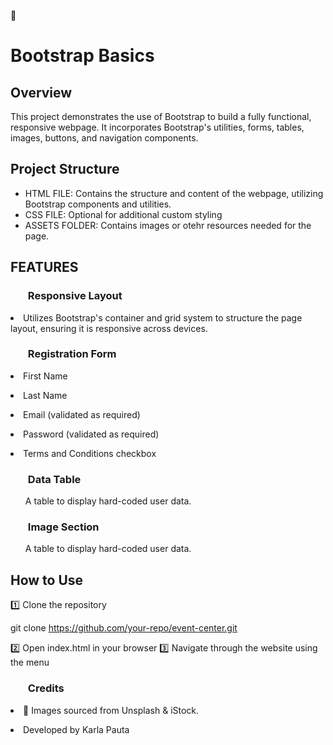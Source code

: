 🎉 <h1>Bootstrap Basics</h1>

<h2>Overview</h2>
<p>This project demonstrates the use of Bootstrap to build  a fully functional, responsive webpage. It incorporates Bootstrap's utilities, forms, tables, images, buttons, and navigation components. </p>

<h2>Project Structure</h2>
<ul>
  <li>HTML FILE: Contains the structure and content of the webpage, utilizing Bootstrap components and utilities.</li>
  <li>CSS FILE: Optional for additional custom styling</li>
  <li>ASSETS FOLDER: Contains images or otehr resources needed for the page.</li>
</ul>

<h2>FEATURES</h2>
<h3><ul>Responsive Layout</ul></h3>
    <p><li>Utilizes Bootstrap's container and grid system to structure the page layout, ensuring it is responsive across devices.</li></p>

<h3><ul>Registration Form</ul></h3>
    <p><li>First Name</li></p>
    <p><li>Last Name</li></p>
    <p><li>Email (validated as required)</li></p>
    <p><li>Password (validated as required)</li></p>
    <p><li>Terms and Conditions checkbox</li></p>


<h3><ul>Data Table</ul></h3>
    <p><ul>A table to display hard-coded user data.</ul></p>

<h3><ul>Image Section</ul></h3>
    <p><ul>A table to display hard-coded user data.</ul></p>

<h2>How to Use</h2>
1️⃣ Clone the repository

git clone https://github.com/your-repo/event-center.git

2️⃣ Open index.html in your browser
3️⃣ Navigate through the website using the menu

<h3><ul>Credits</ul></h3>
<p><li>📸 Images sourced from Unsplash & iStock.</li></p>
<p><li>Developed by Karla Pauta</li></p>




